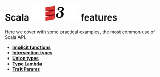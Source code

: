 # Scala ![My image](img/scala3_small.jpg) features

Here we cover with some practical examples, the most common use of Scala API.

* **[Implicit functions](src/main/scala/scala/features/ImplicitFunctionFeature.scala)**
* **[Intersection types](src/main/scala/scala/features/IntersectionTypesFeature.scala)**
* **[Union types](src/main/scala/scala/features/UnionTypesFeature.scala)**
* **[Type Lambda](src/main/scala/scala/features/TypeLambdaFeature.scala)**
* **[Trait Params](src/main/scala/scala/features/TraitParamsFeature.scala)**
